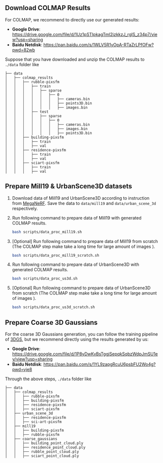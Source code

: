 ## Download COLMAP Results
For COLMAP, we recommend to directly use our generated results:

- **Google Drive**: https://drive.google.com/file/d/1Uz1pSTIpkagTml2jzkkzJ_rglS_z34p7/view?usp=sharing
- **Baidu Netdisk**: https://pan.baidu.com/s/1WLV5R1yOpA-RTaZrLPfOFw?pwd=82wb

Suppose that you have downloaded and unzip the COLMAP results to `./data` folder like
```
├── data
│   ├── colmap_results
│   │   ├── rubble-pixsfm
│   │   │   ├── train
│   │   │   │   ├── sparse
│   │   │   │   │   ├── 0
│   │   │   │   │   │   ├── cameras.bin
│   │   │   │   │   │   ├── points3D.bin
│   │   │   │   │   │   ├── images.bin
│   │   │   ├── test
│   │   │   │   ├── sparse
│   │   │   │   │   ├── 0
│   │   │   │   │   │   ├── cameras.bin
│   │   │   │   │   │   ├── images.bin
│   │   │   │   │   │   ├── points3D.bin
│   │   ├── building-pixsfm
│   │   │   ├── train
│   │   │   ├── val
│   │   ├── residence-pixsfm
│   │   │   ├── train
│   │   │   ├── val
│   │   ├── sciart-pixsfm
│   │   │   ├── train
│   │   │   ├── val

```


## Prepare Mill19 & UrbanScene3D datasets

1. Download data of Mill19 and UrbanScene3D according to instruction from [MegaNeRF](https://github.com/cmusatyalab/mega-nerf). Save the data to `data/mill19` and `data/urban_scene_3d` respectively.

2. Run following command to prepare data of Mill19 with generated COLMAP results.
    ```bash
    bash scripts/data_proc_mill19.sh
    ``` 

3. [Optional] Run following command to prepare data of Mill19 from scratch (The COLMAP step make take a long time for large amount of images ).
    ```bash
    bash scripts/data_proc_mill19_scratch.sh
    ``` 

4. Run following command to prepare data of UrbanScene3D with generated COLMAP results.
    ```bash
    bash scripts/data_proc_us3d.sh
    ```

5. [Optional] Run following command to prepare data of UrbanScene3D from scratch (The COLMAP step make take a long time for large amount of images ).
    ```bash
    bash scripts/data_proc_us3d_scratch.sh
    ```



## Prepare Coarse 3D Gaussians

For the coarse 3D Gaussians generation, you can follow the training pipeline of [3DGS](https://github.com/graphdeco-inria/gaussian-splatting), but we recommend directly using the results generated by us:

- **Google Drive**: https://drive.google.com/file/d/1P8yDwKvBsTggjSepqkSqbzWdpJmSU1ey/view?usp=sharing
- **Baidu Netdisk**: https://pan.baidu.com/s/1YL9zapgRcuU6psbFU2Wo4g?pwd=vje8



Through the above steps, `./data` folder like

```
├── data
│   ├── colmap_results
│   │   ├── rubble-pixsfm
│   │   ├── building-pixsfm
│   │   ├── residence-pixsfm
│   │   ├── sciart-pixsfm
│   ├── urban_scene_3d
│   │   ├── residence-pixsfm
│   │   ├── sci-art-pixsfm
│   ├── mill19
│   │   ├── building-pixsfm
│   │   ├── rubble-pixsfm
│   ├── coarse_gaussians
│   │   ├── building_point_cloud.ply
│   │   ├── residence_point_cloud.ply
│   │   ├── rubble_point_cloud.ply
│   │   ├── sciart_point_cloud.ply
```



